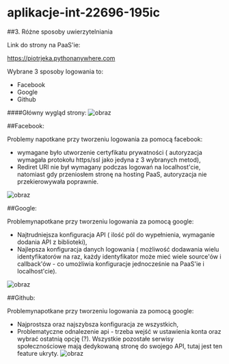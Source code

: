 # aplikacje-int-22696-195ic

##3. Różne sposoby uwierzytelniania

Link do strony na PaaS'ie:

https://piotrjeka.pythonanywhere.com

Wybrane 3 sposoby logowania to:
- Facebook
- Google
- Github

####Główny wygląd strony:
![obraz](https://user-images.githubusercontent.com/56678518/144288857-a123e3ad-754e-41a5-8490-0cc31aeb89e5.png)

##Facebook:

Problemy napotkane przy tworzeniu logowania za pomocą facebook:
- wymagane było utworzenie certyfikatu prywatności ( autoryzacja wymagała protokołu https/ssl jako jedyna z 3 wybranych metod),
- Rediret URI nie był wymagany podczas logowań na localhost'cie, natomiast gdy przeniosłem stronę na hosting PaaS, autoryzacja nie przekierowywała poprawnie.

![obraz](https://user-images.githubusercontent.com/56678518/144289058-d0f1718f-b59a-4d89-8b5f-a794b0a431ed.png)

##Google:

Problemynapotkane przy tworzeniu logowania za pomocą google:
- Najtrudniejsza konfiguracja API ( ilość pól do wypełnienia, wymaganie dodania API z biblioteki),
- Najlepsza konfiguracja danych logowania ( możliwość dodawania wielu identyfikatorów na raz, każdy identyfikator może mieć wiele source'ów i callback'ów - co umożliwia konfiguracje jednocześnie na PaaS'ie i localhost'cie).

![obraz](https://user-images.githubusercontent.com/56678518/144290373-5cad0530-4ef6-4b35-ae84-ca0043a5c793.png)

##Github:

Problemynapotkane przy tworzeniu logowania za pomocą google:
- Najprostsza oraz najszybsza konfiguracja ze wszystkich,
- Problematyczne odnalezenie api - trzeba wejść w ustawienia konta oraz wybrać ostatnią opcję (?). Wszystkie pozostałe serwisy społecznościowe mają dedykowaną stronę do swojego API, tutaj jest ten feature ukryty.
![obraz](https://user-images.githubusercontent.com/56678518/144296042-2135a488-f5bc-4b6d-9cf9-4ec75192ab56.png)
